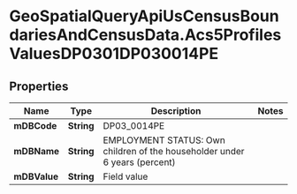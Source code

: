 # GeoSpatialQueryApiUsCensusBoundariesAndCensusData.Acs5ProfilesValuesDP0301DP030014PE

## Properties

Name | Type | Description | Notes
------------ | ------------- | ------------- | -------------
**mDBCode** | **String** | DP03_0014PE | 
**mDBName** | **String** | EMPLOYMENT STATUS: Own children of the householder under 6 years (percent) | 
**mDBValue** | **String** | Field value | 


